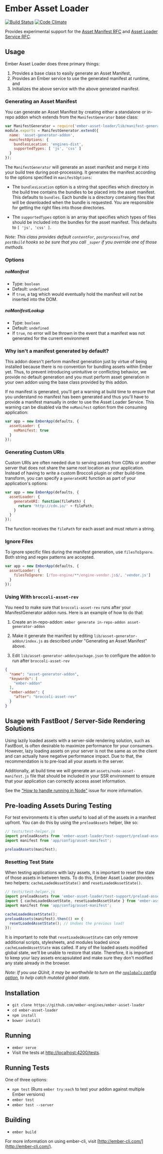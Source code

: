 # Ember Asset Loader

[![Build Status](https://travis-ci.org/ember-engines/ember-asset-loader.svg?branch=master)](https://travis-ci.org/ember-engines/ember-asset-loader)
[![Code Climate](https://codeclimate.com/github/trentmwillis/ember-asset-loader/badges/gpa.svg)](https://codeclimate.com/github/trentmwillis/ember-asset-loader)

Provides experimental support for the [Asset Manifest RFC](https://github.com/emberjs/rfcs/pull/153) and [Asset Loader Service RFC](https://github.com/emberjs/rfcs/pull/158).

## Usage

Ember Asset Loader does three primary things:

1. Provides a base class to easily generate an Asset Manifest,
2. Provides an Ember service to use the generated manifest at runtime, and
3. Initializes the above service with the above generated manifest.

### Generating an Asset Manifest

You can generate an Asset Manifest by creating either a standalone or in-repo addon which extends from the
`ManifestGenerator` base class:

```js
var ManifestGenerator = require('ember-asset-loader/lib/manifest-generator');
module.exports = ManifestGenerator.extend({
  name: 'asset-generator-addon',
  manifestOptions: {
    bundlesLocation: 'engines-dist',
    supportedTypes: [ 'js', 'css' ]
  }
});
```

The `ManifestGenerator` will generate an asset manifest and merge it into your build tree during post-processing. It
generates the manifest according to the options specified in `manifestOptions`:

* The `bundlesLocation` option is a string that specifies which directory in the build tree contains the bundles to be
placed into the asset manifest. This defaults to `bundles`. Each bundle is a directory containing files that will be downloaded when the bundle is requested. You are responsible for getting the right files into those directories.

* The `supportedTypes` option is an array that specifies which types of files should be included into the bundles for
the asset manifest. This defaults to `[ 'js', 'css' ]`.

_Note: This class provides default `contentFor`, `postprocessTree`, and `postBuild` hooks so be sure that you call
`_super` if you override one of those methods._

### Options

##### noManifest
* Type: `boolean`
* Default: `undefined`
* If `true`, a <meta> tag which would eventually hold the manifest will not be inserted into the DOM.

##### noManifestLookup
* Type: `boolean`
* Default: `undefined`
* If `true`, no error will be thrown in the event that a manifest was not generated for the current environment

### Why isn't a manifest generated by default?

This addon doesn't perform manifest generation just by virtue of being installed because there is no convention for
bundling assets within Ember yet. Thus, to prevent introducing unintuitive or conflicting behavior, we provide no
default generation and you must perform asset generation in your own addon using the base class provided by this addon.

If no manifest is generated, you'll get a warning at build time to ensure that you understand no manifest has been
generated and thus you'll have to provide a manifest manually in order to use the Asset Loader Service. This warning can
be disabled via the `noManifest` option from the consuming application:

```js
var app = new EmberApp(defaults, {
  assetLoader: {
    noManifest: true
  }
});
```

### Generating Custom URIs

Custom URIs are often needed due to serving assets from CDNs or another server that does not share the same root
location as your application. Instead of having to write a custom Broccoli plugin or other build-time transform, you can
specify a `generateURI` function as part of your application's options:

```js
var app = new EmberApp(defaults, {
  assetLoader: {
    generateURI: function(filePath) {
      return 'http://cdn.io/' + filePath;
    }
  }
});
```

The function receives the `filePath` for each asset and must return a string.

### Ignore Files

To ignore specific files during the manifest generation, use `filesToIgnore`.
Both string and regex patterns are accepted.


```js
var app = new EmberApp(defaults, {
  assetLoader: {
    filesToIgnore: [/foo-engine/**/engine-vendor.js$/, 'vendor.js']
  }
});
```

### Using With `broccoli-asset-rev`

You need to make sure that `broccoli-asset-rev` runs after your ManifestGenerator addon runs. Here is an example of how to do that:

1. Create an in-repo-addon: `ember generate in-repo-addon asset-generator-addon`

2. Make it generate the manifest by editing `lib/asset-generator-addon/index.js` as described under "Generating an Asset Manifest" above.

3. Edit `lib/asset-generator-addon/package.json` to configure the addon to run after `broccoli-asset-rev`

```json
{
  "name": "asset-generator-addon",
  "keywords": [
    "ember-addon"
  ],
  "ember-addon": {
    "after": "broccoli-asset-rev"
  }
}
```

## Usage with FastBoot / Server-Side Rendering Solutions

Using lazily loaded assets with a server-side rendering solution, such as FastBoot, is often desirable to maximize
performance for your consumers. However, lazy loading assets on your server is not the same as on the client and
can actually have negative performance impact. Due to that, the recommendation is to pre-load all your assets in the
server.

Additionally, at build time we will generate an `assets/node-asset-manifest.js` file that should be included in your SSR
environment to ensure that your application can correctly access asset information.

See the ["How to handle running in Node"](https://github.com/ember-engines/ember-asset-loader/issues/21) issue for more
information.

## Pre-loading Assets During Testing

For test environments it is often useful to load all of the assets in a manifest upfront. You can do this by using the
`preloadAssets` helper, like so:

```js
// tests/test-helper.js
import preloadAssets from 'ember-asset-loader/test-support/preload-assets';
import manifest from 'app/config/asset-manifest';

preloadAssets(manifest);
```

### Resetting Test State

When testing applications with lazy assets, it is important to reset the state of those assets in between tests. To do
this, Ember Asset Loader provides two helpers: `cacheLoadedAssetState()` and `resetLoadedAssetState()`.

```js
// tests/test-helper.js
import preloadAssets from 'ember-asset-loader/test-support/preload-assets';
import { cacheLoadedAssetState, resetLoadedAssetState } from 'ember-asset-loader/test-support/loaded-asset-state';
import manifest from 'app/config/asset-manifest';

cacheLoadedAssetState();
preloadAssets(manifest).then(() => {
  resetLoadedAssetState(); // Undoes the previous load!
});
```

It is important to note that `resetLoadedAssetState` can only remove additional scripts, stylesheets, and modules loaded
since `cacheLoadedAssetState` was called. If any of the loaded assets modified global state, we'll be unable to restore
that state. Therefore, it is important to keep your lazy assets encapsulated and make sure they don't modified any state
already in the browser.

_Note: If you use QUnit, it may be worthwhile to turn on the [`noglobals` config option](https://api.qunitjs.com/QUnit.config/),
to help catch mutated global state._

## Installation

* `git clone https://github.com/ember-engines/ember-asset-loader`
* `cd ember-asset-loader`
* `npm install`
* `bower install`

## Running

* `ember serve`
* Visit the tests at [http://localhost:4200/tests](http://localhost:4200/tests).

## Running Tests

One of three options:

* `npm test` (Runs `ember try:each` to test your addon against multiple Ember versions)
* `ember test`
* `ember test --server`

## Building

* `ember build`

For more information on using ember-cli, visit [http://ember-cli.com/](http://ember-cli.com/).
